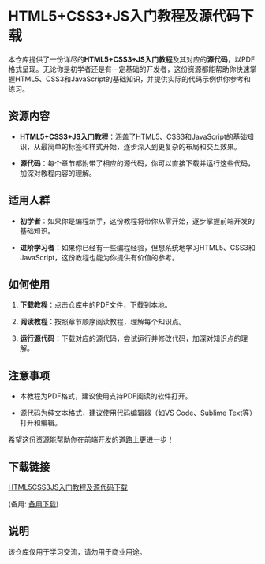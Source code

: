 # HTML5+CSS3+JS入门教程及源代码下载

本仓库提供了一份详尽的**HTML5+CSS3+JS入门教程**及其对应的**源代码**，以PDF格式呈现。无论你是初学者还是有一定基础的开发者，这份资源都能帮助你快速掌握HTML5、CSS3和JavaScript的基础知识，并提供实际的代码示例供你参考和练习。

## 资源内容

- **HTML5+CSS3+JS入门教程**：涵盖了HTML5、CSS3和JavaScript的基础知识，从最简单的标签和样式开始，逐步深入到更复杂的布局和交互效果。
  
- **源代码**：每个章节都附带了相应的源代码，你可以直接下载并运行这些代码，加深对教程内容的理解。

## 适用人群

- **初学者**：如果你是编程新手，这份教程将带你从零开始，逐步掌握前端开发的基础知识。
  
- **进阶学习者**：如果你已经有一些编程经验，但想系统地学习HTML5、CSS3和JavaScript，这份教程也能为你提供有价值的参考。

## 如何使用

1. **下载教程**：点击仓库中的PDF文件，下载到本地。
  
2. **阅读教程**：按照章节顺序阅读教程，理解每个知识点。
  
3. **运行源代码**：下载对应的源代码，尝试运行并修改代码，加深对知识点的理解。

## 注意事项

- 本教程为PDF格式，建议使用支持PDF阅读的软件打开。
  
- 源代码为纯文本格式，建议使用代码编辑器（如VS Code、Sublime Text等）打开和编辑。

希望这份资源能帮助你在前端开发的道路上更进一步！

## 下载链接
[HTML5CSS3JS入门教程及源代码下载](https://pan.quark.cn/s/c061b34296ec) 

(备用: [备用下载](https://pan.baidu.com/s/1Hq3G9sUZQe8ZKXpHR9vhnw?pwd=1234))

## 说明

该仓库仅用于学习交流，请勿用于商业用途。
